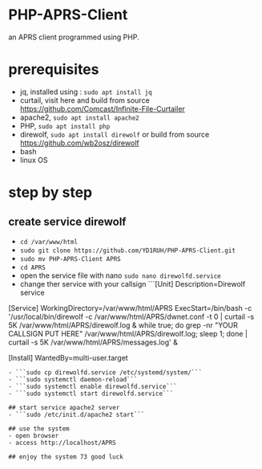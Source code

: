# PHP-APRS-Client
an APRS client programmed using PHP.

# prerequisites
-  jq, installed using : ```sudo apt install jq```
-  curtail, visit here and build from source https://github.com/Comcast/Infinite-File-Curtailer
-  apache2, ```sudo apt install apache2```
-  PHP, ```sudo apt install php```
-  direwolf, ```sudo apt install direwolf``` or build from source https://github.com/wb2osz/direwolf
-  bash
-  linux OS

# step by step
## create service direwolf
- ```cd /var/www/html```
- ```sudo git clone https://github.com/YD1RUH/PHP-APRS-Client.git```
- ```sudo mv PHP-APRS-Client APRS```
- ```cd APRS```
- open the service file with nano ```sudo nano direwolfd.service```
- change ther service with your callsign ```[Unit]
Description=Direwolf service

[Service]
WorkingDirectory=/var/www/html/APRS
ExecStart=/bin/bash -c '/usr/local/bin/direwolf -c /var/www/html/APRS/dwnet.conf -t 0 | curtail -s 5K /var/www/html/APRS/direwolf.log & while true; do grep -nr "YOUR CALLSIGN PUT HERE" /var/www/html/APRS/direwolf.log; sleep 1; done | curtail -s 5K /var/www/html/APRS/messages.log' &

[Install]
WantedBy=multi-user.target
 ```
- ```sudo cp direwolfd.service /etc/systemd/system/```
- ```sudo systemctl daemon-reload```
- ```sudo systemctl enable direwolfd.service```
- ```sudo systemctl start direwolfd.service```

## start service apache2 server
- ```sudo /etc/init.d/apache2 start```

## use the system
- open browser
- access http://localhost/APRS

## enjoy the system 73 good luck
